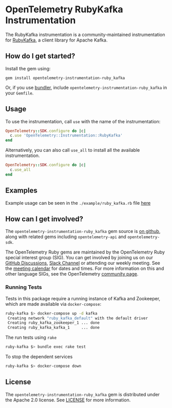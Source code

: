 # OpenTelemetry RubyKafka Instrumentation

The RubyKafka instrumentation is a community-maintained instrumentation for [RubyKafka][ruby_kafka-home], a client library for Apache Kafka.

## How do I get started?

Install the gem using:

```console
gem install opentelemetry-instrumentation-ruby_kafka
```

Or, if you use [bundler][bundler-home], include `opentelemetry-instrumentation-ruby_kafka` in your `Gemfile`.

## Usage

To use the instrumentation, call `use` with the name of the instrumentation:

```ruby
OpenTelemetry::SDK.configure do |c|
  c.use 'OpenTelemetry::Instrumentation::RubyKafka'
end
```

Alternatively, you can also call `use_all` to install all the available instrumentation.

```ruby
OpenTelemetry::SDK.configure do |c|
  c.use_all
end
```

## Examples

Example usage can be seen in the `./example/ruby_kafka.rb` file [here](https://github.com/open-telemetry/opentelemetry-ruby-contrib/blob/main/instrumentation/ruby_kafka/example/ruby_kafka.rb)

## How can I get involved?

The `opentelemetry-instrumentation-ruby_kafka` gem source is [on github][repo-github], along with related gems including `opentelemetry-api` and `opentelemetry-sdk`.

The OpenTelemetry Ruby gems are maintained by the OpenTelemetry Ruby special interest group (SIG). You can get involved by joining us on our [GitHub Discussions][discussions-url], [Slack Channel][slack-channel] or attending our weekly meeting. See the [meeting calendar][community-meetings] for dates and times. For more information on this and other language SIGs, see the OpenTelemetry [community page][ruby-sig].

### Running Tests

Tests in this package require a running instance of Kafka and Zookeeper, which are made available via `docker-compose`:

```bash
ruby-kafka $> docker-compose up -d kafka
 Creating network "ruby_kafka_default" with the default driver
 Creating ruby_kafka_zookeeper_1 ... done
 Creating ruby_kafka_kafka_1     ... done
```

The run tests using `rake`

```bash
ruby-kafka $> bundle exec rake test
```

To stop the dependent services

```bash
ruby-kafka $> docker-compose down
```

## License

The `opentelemetry-instrumentation-ruby_kafka` gem is distributed under the Apache 2.0 license. See [LICENSE][license-github] for more information.

[ruby_kafka-home]: https://github.com/zendesk/ruby-kafka
[bundler-home]: https://bundler.io
[repo-github]: https://github.com/open-telemetry/opentelemetry-ruby
[license-github]: https://github.com/open-telemetry/opentelemetry-ruby-contrib/blob/main/LICENSE
[ruby-sig]: https://github.com/open-telemetry/community#ruby-sig
[community-meetings]: https://github.com/open-telemetry/community#community-meetings
[slack-channel]: https://cloud-native.slack.com/archives/C01NWKKMKMY
[discussions-url]: https://github.com/open-telemetry/opentelemetry-ruby/discussions
